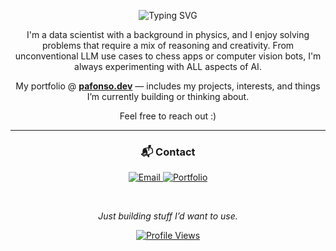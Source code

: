 <!-- Typing header -->
<p align="center">
  <img src="https://readme-typing-svg.demolab.com?font=Fira+Code&size=24&pause=1000&color=FFFFFF&center=true&vCenter=true&width=500&lines=Hi%2C+I'm+Pedro+Afonso!" alt="Typing SVG" />
</p>

<p align="center">
  I'm a data scientist with a background in physics, and I enjoy solving problems that require a mix of reasoning and creativity. From unconventional LLM use cases to chess apps or computer vision bots, I'm always experimenting with ALL aspects of AI.
</p>

<p align="center">
  My portfolio @ <a href="https://pafonso.dev"><strong>pafonso.dev</strong></a> — includes my projects, interests, and things I’m currently building or thinking about.
</p>

<p align="center">Feel free to reach out :)</p>

---

<h3 align="center">📬 Contact</h3>

<p align="center">
  <a href="mailto:pedrosa.afonso@hotmail.com">
    <img src="https://img.shields.io/badge/Email-0078D4?style=flat-square&logo=microsoft-outlook&logoColor=white" alt="Email" />
  </a>
  <a href="https://pafonso.dev">
    <img src="https://img.shields.io/badge/Portfolio-1E1E1E?style=flat-square&logo=vercel&logoColor=white" alt="Portfolio" />
  </a>
  <!--<a href="https://github.com/pafonsoDS">
    <img src="https://img.shields.io/badge/GitHub-181717?style=flat-square&logo=github&logoColor=white" alt="GitHub" />
  </a> this is totally pointless lol-->
</p>

<br/>

<p align="center"><i>Just building stuff I’d want to use.</i></p>

<p align="center">
  <a href="https://github.com/pafonsoDS">
    <img src="https://komarev.com/ghpvc/?username=pafonsoDS&label=Profile%20Views&color=2e7eff&style=flat" alt="Profile Views" />
  </a>
</p>
